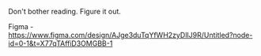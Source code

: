 Don't bother reading. Figure it out.

Figma - https://www.figma.com/design/AJge3duTqYfWH2zyDlIJ9R/Untitled?node-id=0-1&t=X77qTAffiD3OMGBB-1
